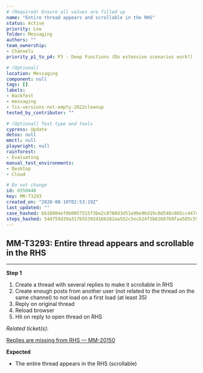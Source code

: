 ```yaml
---
# (Required) Ensure all values are filled up
name: "Entire thread appears and scrollable in the RHS"
status: Active
priority: Low
folder: Messaging
authors: ""
team_ownership: 
- Channels
priority_p1_to_p4: P3 - Deep Functions (Do extensive scenarios work?)

# (Optional)
location: Messaging
component: null
tags: []
labels: 
- Hackfest
- messaging
- fix-versions-not-empty-2022cleanup
tested_by_contributor: ""

# (Optional) Test type and tools
cypress: Update
detox: null
mmctl: null
playwright: null
rainforest: 
- Evaluating
manual_test_environments: 
- Desktop
- Cloud

# Do not change
id: 6550440
key: MM-T3293
created_on: "2020-08-10T02:53:19Z"
last_updated: ""
case_hashed: bb18804ef0b0057515f3be2c8760d3d51e9be9bd19c0d540c065cc447cb8bdee6bc79647d6c26fb936f8e3f1420b5ab1
steps_hashed: 544759d39a317b55392d166282aa552c5ecb24f5b62687b9faa585c55e4f64d26f11f78df1f2046c5062383222e85f3d
---
```


<!-- (Auto-generated) Based on frontmatter's "key" and "name" -->

## MM-T3293: Entire thread appears and scrollable in the RHS

---

**Step 1**

1. Create a thread with several replies to make it scrollable in RHS
2. Create enough posts from another user (not related to the thread on the same channel) to not load on a first load (at least 35)
3. Reply on original thread
4. Reload browser
5. Hit on reply to open thread on RHS

_Related ticket(s):_

[Replies are missing from RHS — MM-20150](https://mattermost.atlassian.net/browse/MM-20150)

**Expected**

- The entire thread appears in the RHS (scrollable)
